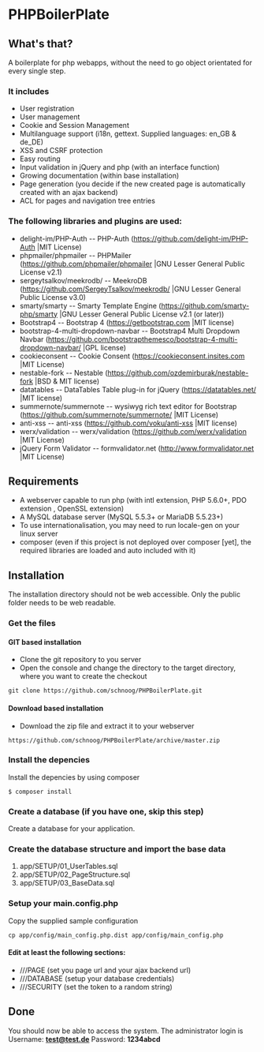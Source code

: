 
# PHPBoilerPlate

## What's that?
A boilerplate for php webapps, without the need to go object orientated for every single step.

### It includes
- User registration
- User management
- Cookie and Session Management
- Multilanguage support (i18n, gettext. Supplied languages: en_GB & de_DE)
- XSS and CSRF protection
- Easy routing
- Input validation in jQuery and php (with an interface function)
- Growing documentation (within base installation)
- Page generation (you decide if the new created page is automatically created with an ajax backend)
- ACL for pages and navigation tree entries

### The following libraries and plugins are used:
- delight-im/PHP-Auth -- PHP-Auth (https://github.com/delight-im/PHP-Auth |MIT License)
- phpmailer/phpmailer -- PHPMailer (https://github.com/phpmailer/phpmailer |GNU Lesser General Public License v2.1)
- sergeytsalkov/meekrodb/ -- MeekroDB (https://github.com/SergeyTsalkov/meekrodb/ |GNU Lesser General Public License v3.0)
- smarty/smarty -- Smarty Template Engine (https://github.com/smarty-php/smarty |GNU Lesser General Public License v2.1 (or later))
- Bootstrap4 -- Bootstrap 4 (https://getbootstrap.com |MIT license)
- bootstrap-4-multi-dropdown-navbar -- Bootstrap4 Multi Dropdown Navbar (https://github.com/bootstrapthemesco/bootstrap-4-multi-dropdown-navbar/ |GPL license)
- cookieconsent -- Cookie Consent (https://cookieconsent.insites.com |MIT License)
- nestable-fork -- Nestable (https://github.com/ozdemirburak/nestable-fork |BSD & MIT license)
- datatables -- DataTables Table plug-in for jQuery (https://datatables.net/ |MIT license)
- summernote/summernote -- wysiwyg rich text editor for Bootstrap (https://github.com/summernote/summernote/ |MIT License)
- anti-xss -- anti-xss (https://github.com/voku/anti-xss |MIT license)
- werx/validation -- werx/validation (https://github.com/werx/validation |MIT License)
- jQuery Form Validator -- formvalidator.net (http://www.formvalidator.net |MIT License)

## Requirements
- A webserver capable to run php (with intl extension, PHP 5.6.0+, PDO extension , OpenSSL extension)
- A MySQL database server (MySQL 5.5.3+ or MariaDB 5.5.23+)
- To use internationalisation, you may need to run locale-gen on your linux server
- composer (even if this project is not deployed over composer [yet], the required libraries are loaded and auto included with it)

## Installation
The installation directory should not be web accessible. Only the public folder needs to be web readable.

### Get the files

#### GIT based installation
- Clone the git repository to you server
- Open the console and change the directory to the target directory, where you want to create the checkout
```
git clone https://github.com/schnoog/PHPBoilerPlate.git
```
#### Download based installation
- Download the zip file and extract it to your webserver
```
https://github.com/schnoog/PHPBoilerPlate/archive/master.zip
```

### Install the depencies
Install the depencies by using composer
```
$ composer install
```

### Create a database (if you have one, skip this step)
Create a database for your application.

### Create the database structure and import the base data
1. app/SETUP/01_UserTables.sql
2. app/SETUP/02_PageStructure.sql
3. app/SETUP/03_BaseData.sql

### Setup your main.config.php
Copy the supplied sample configuration
```
cp app/config/main_config.php.dist app/config/main_config.php
```
#### Edit at least the following sections:
- ///PAGE (set you page url and your ajax backend url)
- ///DATABASE (setup your database credentials)
- ///SECURITY (set the token to a random string)

## Done
You should now be able to access the system.
The administrator login is
Username: **test@test.de**
Password: **1234abcd**






